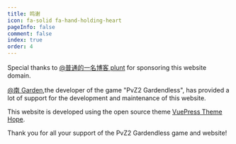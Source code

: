 ```yaml
---
title: 鸣谢
icon: fa-solid fa-hand-holding-heart
pageInfo: false
comment: false
index: true
order: 4
---
```


Special thanks to [@普通的一名博客 plunt](https://space.bilibili.com/451272694) for sponsoring this website domain.

<BiliBili bvid="BV1HE4m1d7nt"/>

[@南 Garden](https://space.bilibili.com/355909245),the developer of the game "PvZ2 Gardendless", has provided a lot of support for the development and maintenance of this website.

This website is developed using the open source theme [VuePress Theme Hope](https://theme-hope.vuejs.press/).

Thank you for all your support of the PvZ2 Gardendless game and website!

